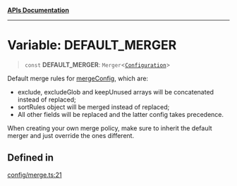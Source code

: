 [**APIs Documentation**](../README.md)

***

# Variable: DEFAULT\_MERGER

> `const` **DEFAULT\_MERGER**: `Merger`\<[`Configuration`](../interfaces/Configuration.md)\>

Default merge rules for [mergeConfig](#mergeConfig), which are:

- exclude, excludeGlob and keepUnused arrays will be concatenated instead of replaced;
- sortRules object will be merged instead of replaced;
- All other fields will be replaced and the latter config takes precedence.

When creating your own merge policy, make sure to inherit the default merger and just override
the ones different.

## Defined in

[config/merge.ts:21](https://github.com/daidodo/format-imports/blob/e188bc4272dba9eddc624b65cf812895c79fd423/src/lib/config/merge.ts#L21)
